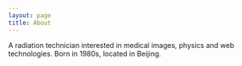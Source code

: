 ```yaml
---
layout: page
title: About
---
```

A radiation technician interested in medical images, physics and web technologies.
Born in 1980s, located in Beijing.
